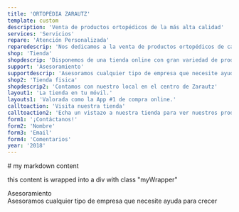```yaml
---
title: 'ORTOPÉDIA ZARAUTZ'
template: custom
description: 'Venta de productos ortopédicos de la más alta calidad'
services: 'Servicios'
repare: 'Atención Personalizada'
reparedescrip: 'Nos dedicamos a la venta de productos ortopédicos de calidad a precios competitivos y mediante una atención personalizada'
shop: 'Tienda'
shopdescrip: 'Disponemos de una tienda online con gran variedad de productos'
support: 'Asesoramiento'
supportdescrip: 'Asesoramos cualquier tipo de empresa que necesite ayuda para crecer'
shop2: 'Tienda fisica'
shopdescrip2: 'Contamos con nuestro local en el centro de Zarautz'
layout1: 'La tienda en tu móvil.'
layouts1: 'Valorada como la App #1 de compra online.'
calltoaction: 'Visita nuestra tienda'
calltoaction2: 'Echa un vistazo a nuestra tienda para ver nuestros productos'
form1: '¡Contáctanos!'
form2: 'Nombre'
form3: 'Email'
form4: 'Comentarios'
year: '2018'
---
```




<div class="myWrapper" markdown="1">
# my markdown content

this content is wrapped into a div with class "myWrapper"
</div>

<div id="asesoramiento"> Asesoramiento </div>
<div id="asesoramiento2">Asesoramos cualquier tipo de empresa que necesite ayuda para crecer</div> 

